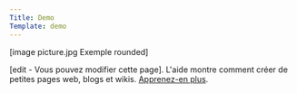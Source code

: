 ```yaml
---
Title: Demo
Template: demo
---
```

[image picture.jpg Exemple rounded]

[edit - Vous pouvez modifier cette page]. L'aide montre comment créer de petites pages web, blogs et wikis. 
[Apprenez-en plus](https://developers.datenstrom.se/fr/help/).